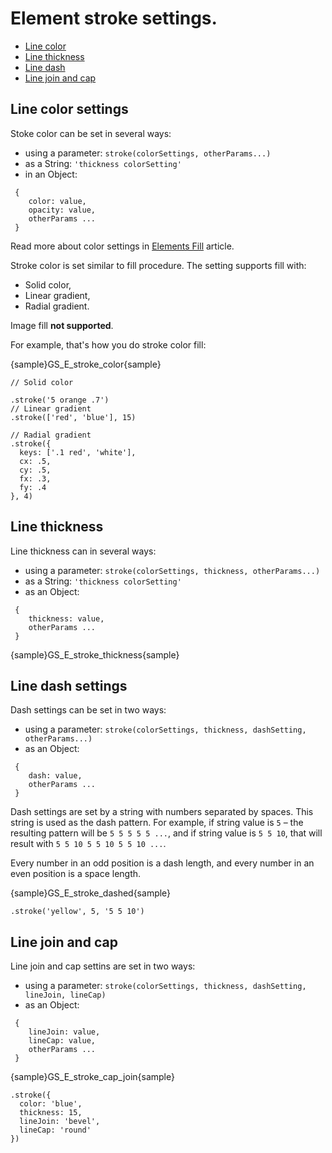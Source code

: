 # Element stroke settings.
* [Line color](#line_color_settings)
* [Line thickness](#line_thickness)
* [Line dash](#line_dash_settings)
* [Line join and cap](#line_join_and_cap)

## Line color settings
Stoke color can be set in several ways:
* using a parameter: 
 `stroke(colorSettings, otherParams...)`
* as a String: 
 `'thickness colorSetting'`
* in an Object:
```
 {
    color: value,
    opacity: value,
    otherParams ...
 }
```
Read more about color settings in [Elements Fill](Elements_Fill) article.

Stroke color is set similar to fill procedure. The setting supports fill with:
* Solid color,
* Linear gradient,
* Radial gradient.

Image fill **not supported**.

For example, that's how you do stroke color fill:

{sample}GS\_E\_stroke_color{sample}

```
// Solid color

.stroke('5 orange .7')
// Linear gradient
.stroke(['red', 'blue'], 15)

// Radial gradient
.stroke({
  keys: ['.1 red', 'white'],
  cx: .5,
  cy: .5,
  fx: .3,
  fy: .4
}, 4)
```

## Line thickness
Line thickness can in several ways:
* using a parameter: 
 `stroke(colorSettings, thickness, otherParams...)`
* as a String: 
 `'thickness colorSetting'`
* as an Object:
```
 {
    thickness: value,
    otherParams ...
 }
```

{sample}GS\_E\_stroke_thickness{sample}

## Line dash settings
Dash settings can be set in two ways:
* using a parameter:
 `stroke(colorSettings, thickness, dashSetting, otherParams...)`
* as an Object:
```
 {
    dash: value,
    otherParams ...
 }
```

Dash settings are set by a string with numbers separated by spaces. This string is used as the dash pattern. For example, if string value is `5` – the resulting pattern will be `5 5 5 5 5 ...`, and if string value is  `5 5 10`, that will result with `5 5 10 5 5 10 5 5 10 ...`.
 
Every number in an odd position is a dash length, and every number in an even position is a space length.

{sample}GS\_E\_stroke_dashed{sample}

```
.stroke('yellow', 5, '5 5 10')
```

## Line join and cap
Line join and cap settins are set in two ways:
* using a parameter:
 `stroke(colorSettings, thickness, dashSetting, lineJoin, lineCap)`
* as an Object:
```
 {
    lineJoin: value,
    lineCap: value,
    otherParams ...
 }
```
{sample}GS\_E\_stroke\_cap\_join{sample}
```
.stroke({
  color: 'blue',
  thickness: 15,
  lineJoin: 'bevel',
  lineCap: 'round'
})
```
